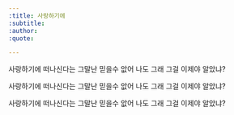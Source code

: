 ```yaml
---
:title: 사랑하기에
:subtitle: 
:author:
:quote:

---
```


사랑하기에 떠나신다는
그말난 믿을수 앖어
나도 그래
그걸 이제야 알았냐?

사랑하기에 떠나신다는
그말난 믿을수 앖어
나도 그래
그걸 이제야 알았냐?

사랑하기에 떠나신다는
그말난 믿을수 앖어
나도 그래
그걸 이제야 알았냐?

